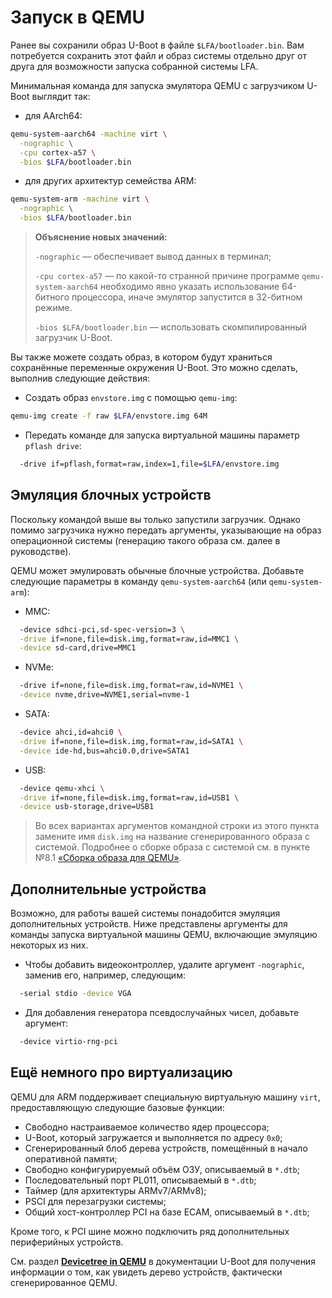 # Запуск в QEMU

Ранее вы сохранили образ U-Boot в файле `$LFA/bootloader.bin`. Вам потребуется сохранить этот файл и образ системы отдельно друг от друга для возможности запуска собранной системы LFA.

Минимальная команда для запуска эмулятора QEMU с загрузчиком U-Boot выглядит так:

- для AArch64:

```bash
qemu-system-aarch64 -machine virt \
  -nographic \
  -cpu cortex-a57 \
  -bios $LFA/bootloader.bin
```

- для других архитектур семейства ARM:

```bash
qemu-system-arm -machine virt \
  -nographic \
  -bios $LFA/bootloader.bin
```

> **Объяснение новых значений:**
>
> `-nographic` — обеспечивает вывод данных в терминал;
>
> `-cpu cortex-a57` — по какой-то странной причине программе `qemu-system-aarch64` необходимо явно указать использование 64-битного процессора, иначе эмулятор запустится в 32-битном режиме.
>
> `-bios $LFA/bootloader.bin` — использовать скомпилированный загрузчик U-Boot.

Вы также можете создать образ, в котором будут храниться сохранённые переменные окружения U-Boot. Это можно сделать, выполнив следующие действия:

- Создать образ `envstore.img` с помощью `qemu-img`:

```bash
qemu-img create -f raw $LFA/envstore.img 64M
```

- Передать команде для запуска виртуальной машины параметр `pflash drive`:

```bash
  -drive if=pflash,format=raw,index=1,file=$LFA/envstore.img
```

## Эмуляция блочных устройств

Поскольку командой выше вы только запустили загрузчик. Однако помимо загрузчика нужно передать аргументы, указывающие на образ операционной системы (генерацию такого образа см. далее в руководстве).

QEMU может эмулировать обычные блочные устройства. Добавьте следующие параметры в команду `qemu-system-aarch64` (или `qemu-system-arm`):

- MMC:

```bash
  -device sdhci-pci,sd-spec-version=3 \
  -drive if=none,file=disk.img,format=raw,id=MMC1 \
  -device sd-card,drive=MMC1
```

- NVMe:

```bash
  -drive if=none,file=disk.img,format=raw,id=NVME1 \
  -device nvme,drive=NVME1,serial=nvme-1
```

- SATA:

```bash
  -device ahci,id=ahci0 \
  -drive if=none,file=disk.img,format=raw,id=SATA1 \
  -device ide-hd,bus=ahci0.0,drive=SATA1
```

- USB:

```bash
  -device qemu-xhci \
  -drive if=none,file=disk.img,format=raw,id=USB1 \
  -device usb-storage,drive=USB1
```

> Во всех вариантах аргументов командной строки из этого пункта замените имя `disk.img` на название сгенерированного образа с системой. Подробнее о сборке образа с системой см. в пункте №8.1 [«Сборка образа для QEMU»](img-qemu.md).

## Дополнительные устройства

Возможно, для работы вашей системы понадобится эмуляция дополнительных устройств. Ниже представлены аргументы для команды запуска виртуальной машины QEMU, включающие эмуляцию некоторых из них.

- Чтобы добавить видеоконтроллер, удалите аргумент `-nographic`, заменив его, например, следующим:

```bash
  -serial stdio -device VGA
```

- Для добавления генератора псевдослучайных чисел, добавьте аргумент:

```bash
  -device virtio-rng-pci
```

## Ещё немного про виртуализацию

QEMU для ARM поддерживает специальную виртуальную машину `virt`, предоставляющую следующие базовые функции:

- Свободно настраиваемое количество ядер процессора;
- U-Boot, который загружается и выполняется по адресу `0x0`;
- Сгенерированный блоб дерева устройств, помещённый в начало оперативной памяти;
- Свободно конфигурируемый объём ОЗУ, описываемый в `*.dtb`;
- Последовательный порт PL011, описываемый в `*.dtb`;
- Таймер (для архитектуры ARMv7/ARMv8);
- PSCI для перезагрузки системы;
- Общий хост-контроллер PCI на базе ECAM, описываемый в `*.dtb`;

Кроме того, к PCI шине можно подключить ряд дополнительных периферийных устройств.

См. раздел [**Devicetree in QEMU**](https://docs.u-boot.org/en/latest/develop/devicetree/dt_qemu.html) в документации U-Boot для получения информации о том, как увидеть дерево устройств, фактически сгенерированное QEMU.
